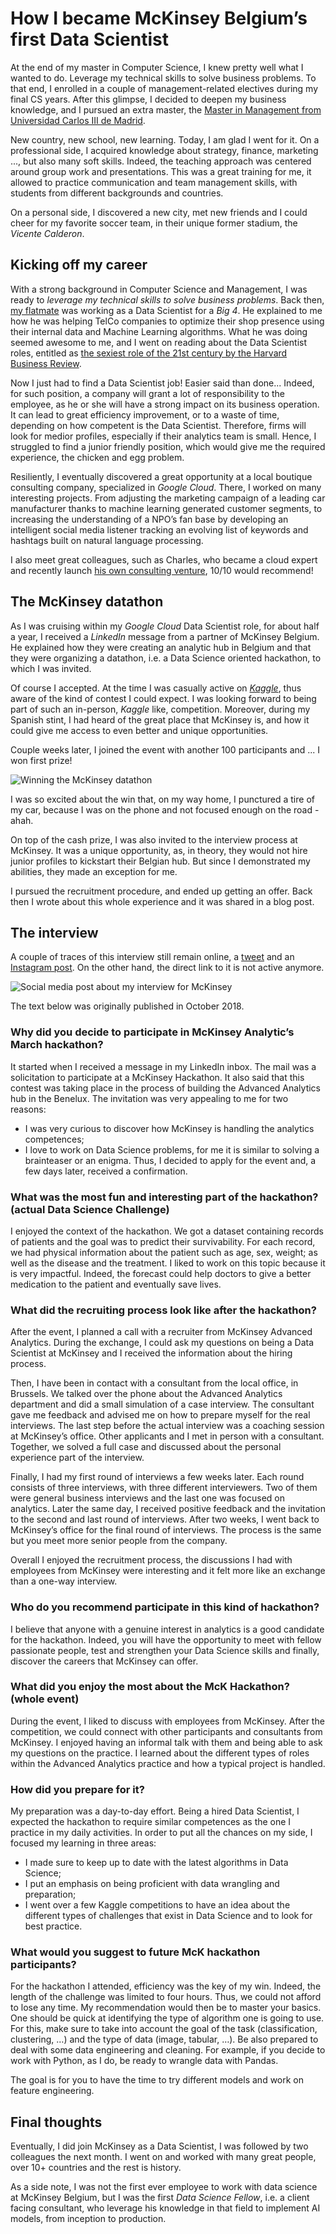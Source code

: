 # How I became McKinsey Belgium’s first Data Scientist

At the end of my master in Computer Science, I knew pretty well what I wanted to do. Leverage my technical skills to solve business problems. To that end, I enrolled in a couple of management-related electives during my final CS years. After this glimpse, I decided to deepen my business knowledge, and I pursued an extra master, the [Master in Management from Universidad Carlos III de Madrid](https://www.uc3m.es/master/management).

New country, new school, new learning. Today, I am glad I went for it. On a professional side, I acquired knowledge about strategy, finance, marketing ..., but also many soft skills. Indeed, the teaching approach was centered around group work and presentations. This was a great training for me, it allowed to practice communication and team management skills, with students from different backgrounds and countries.

On a personal side, I discovered a new city, met new friends and I could cheer for my favorite soccer team, in their unique former stadium, the _Vicente Calderon_.

## Kicking off my career

With a strong background in Computer Science and Management, I was ready to _leverage my technical skills to solve business problems_. Back then, [my flatmate](https://www.youtube.com/channel/UCHlOhKSxh4vCjmE4ofeLkKg) was working as a Data Scientist for a _Big 4_. He explained to me how he was helping TelCo companies to optimize their shop presence using their internal data and Machine Learning algorithms. What he was doing seemed awesome to me, and I went on reading about the Data Scientist roles, entitled as [the sexiest role of the 21st century by the Harvard Business Review](https://hbr.org/2012/10/data-scientist-the-sexiest-job-of-the-21st-century).

Now I just had to find a Data Scientist job! Easier said than done... Indeed, for such position, a company will grant a lot of responsibility to the employee, as he or she will have a strong impact on its business operation. It can lead to great efficiency improvement, or to a waste of time, depending on how competent is the Data Scientist. Therefore, firms will look for medior profiles, especially if their analytics team is small. Hence, I struggled to find a junior friendly position, which would give me the required experience, the chicken and egg problem.

Resiliently, I eventually discovered a great opportunity at a local boutique consulting company, specialized in _Google Cloud_. There, I worked on many interesting projects. From adjusting the marketing campaign of a leading car manufacturer thanks to machine learning generated customer segments, to increasing the understanding of a NPO’s fan base by developing an intelligent social media listener tracking an evolving list of keywords and hashtags built on natural language processing.

I also meet great colleagues, such as Charles, who became a cloud expert and recently launch [his own consulting venture](https://www.astrafy.io/), 10/10 would recommend!

## The McKinsey datathon

As I was cruising within my _Google Cloud_ Data Scientist role, for about half a year, I received a _LinkedIn_ message from a partner of McKinsey Belgium. He explained how they were creating an analytic hub in Belgium and that they were organizing a datathon, i.e. a Data Science oriented hackathon, to which I was invited.

Of course I accepted. At the time I was casually active on [_Kaggle_](https://www.kaggle.com/), thus aware of the kind of contest I could expect. I was looking forward to being part of such an in-person, _Kaggle_ like, competition. Moreover, during my Spanish stint, I had heard of the great place that McKinsey is, and how it could give me access to even better and unique opportunities.

Couple weeks later, I joined the event with another 100 participants and ... I won first prize!

![Winning the McKinsey datathon](/img/posts/datathon-first.jpg)

I was so excited about the win that, on my way home, I punctured a tire of my car, because I was on the phone and not focused enough on the road - ahah.

On top of the cash prize, I was also invited to the interview process at McKinsey. It was a unique opportunity, as, in theory, they would not hire junior profiles to kickstart their Belgian hub. But since I demonstrated my abilities, they made an exception for me.

I pursued the recruitment procedure, and ended up getting an offer. Back then I wrote about this whole experience and it was shared in a blog post.

## The interview

A couple of traces of this interview still remain online, a [tweet](https://twitter.com/mckinsey/status/1049965148398587905) and an [Instagram post](https://www.instagram.com/p/BowX_7PiIqb/). On the other hand, the direct link to it is not active anymore.

![Social media post about my interview for McKinsey](/img/posts/mck-itw-sm.jpg)

The text below was originally published in October 2018.

### Why did you decide to participate in McKinsey Analytic’s March hackathon?

It started when I received a message in my LinkedIn inbox. The mail was a solicitation to participate at a McKinsey Hackathon. It also said that this contest was taking place in the process of building the Advanced Analytics hub in the Benelux. The invitation was very appealing to me for two reasons:

- I was very curious to discover how McKinsey is handling the analytics competences;
- I love to work on Data Science problems, for me it is similar to solving a brainteaser or an enigma.
  Thus, I decided to apply for the event and, a few days later, received a confirmation.

### What was the most fun and interesting part of the hackathon? (actual Data Science Challenge)

I enjoyed the context of the hackathon. We got a dataset containing records of patients and the goal was to predict their survivability. For each record, we had physical information about the patient such as age, sex, weight; as well as the disease and the treatment. I liked to work on this topic because it is very impactful. Indeed, the forecast could help doctors to give a better medication to the patient and eventually save lives.

### What did the recruiting process look like after the hackathon?

After the event, I planned a call with a recruiter from McKinsey Advanced Analytics. During the exchange, I could ask my questions on being a Data Scientist at McKinsey and I received the information about the hiring process.

Then, I have been in contact with a consultant from the local office, in Brussels. We talked over the phone about the Advanced Analytics department and did a small simulation of a case interview. The consultant gave me feedback and advised me on how to prepare myself for the real interviews.
The last step before the actual interview was a coaching session at McKinsey’s office. Other applicants and I met in person with a consultant. Together, we solved a full case and discussed about the personal experience part of the interview.

Finally, I had my first round of interviews a few weeks later. Each round consists of three interviews, with three different interviewers. Two of them were general business interviews and the last one was focused on analytics. Later the same day, I received positive feedback and the invitation to the second and last round of interviews.
After two weeks, I went back to McKinsey’s office for the final round of interviews. The process is the same but you meet more senior people from the company.

Overall I enjoyed the recruitment process, the discussions I had with employees from McKinsey were interesting and it felt more like an exchange than a one-way interview.

### Who do you recommend participate in this kind of hackathon?

I believe that anyone with a genuine interest in analytics is a good candidate for the hackathon. Indeed, you will have the opportunity to meet with fellow passionate people, test and strengthen your Data Science skills and finally, discover the careers that McKinsey can offer.

### What did you enjoy the most about the McK Hackathon? (whole event)

During the event, I liked to discuss with employees from McKinsey. After the competition, we could connect with other participants and consultants from McKinsey. I enjoyed having an informal talk with them and being able to ask my questions on the practice. I learned about the different types of roles within the Advanced Analytics practice and how a typical project is handled.

### How did you prepare for it?

My preparation was a day-to-day effort. Being a hired Data Scientist, I expected the hackathon to require similar competences as the one I practice in my daily activities.
In order to put all the chances on my side, I focused my learning in three areas:

- I made sure to keep up to date with the latest algorithms in Data Science;
- I put an emphasis on being proficient with data wrangling and preparation;
- I went over a few Kaggle competitions to have an idea about the different types of challenges that exist in Data Science and to look for best practice.

### What would you suggest to future McK hackathon participants?

For the hackathon I attended, efficiency was the key of my win. Indeed, the length of the challenge was limited to four hours. Thus, we could not afford to lose any time. My recommendation would then be to master your basics. One should be quick at identifying the type of algorithm one is going to use. For this, make sure to take into account the goal of the task (classification, clustering, …) and the type of data (image, tabular, …). Be also prepared to deal with some data engineering and cleaning. For example, if you decide to work with Python, as I do, be ready to wrangle data with Pandas.

The goal is for you to have the time to try different models and work on feature engineering.

## Final thoughts

Eventually, I did join McKinsey as a Data Scientist, I was followed by two colleagues the next month. I went on and worked with many great people, over 10+ countries and the rest is history.

As a side note, I was not the first ever employee to work with data science at McKinsey Belgium, but I was the first _Data Science Fellow_, i.e. a client facing consultant, who leverage his knowledge in that field to implement AI models, from inception to production.
